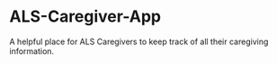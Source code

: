 # ALS-Caregiver-App
A helpful place for ALS Caregivers to keep track of all their caregiving information.
